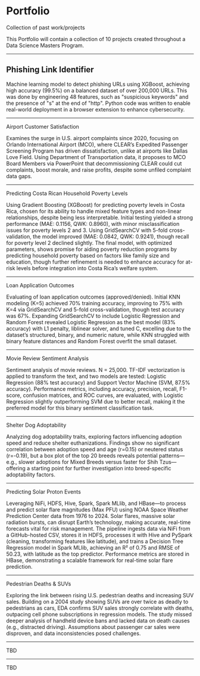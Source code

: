 # Portfolio
Collection of past work/projects

This Portfolio will contain a collection of 10 projects created throughout a Data Science Masters Program.

--------
Phishing Link Identifier
-
Machine learning model to detect phishing URLs using XGBoost, achieving high accuracy (99.5%) on a balanced dataset of over 200,000 URLs. This was done by engineering 48 features, such as "suspicious keywords" and the presence of "s" at the end of "http". Python code was written to enable real-world deployment in a browser extension to enhance cybersecurity.

--------
Airport Customer Satisfaction

Examines the surge in U.S. airport complaints since 2020, focusing on Orlando International Airport (MCO), where CLEAR’s Expedited Passenger Screening Program has driven dissatisfaction, unlike at airports like Dallas Love Field. Using Department of Transportation data, it proposes to MCO Board Members via PowerPoint that decommissioning CLEAR could cut complaints, boost morale, and raise profits, despite some unfiled complaint data gaps.

--------
Predicting Costa Rican Household Poverty Levels

Using Gradient Boosting (XGBoost) for predicting poverty levels in Costa Rica, chosen for its ability to handle mixed feature types and non-linear relationships, despite being less interpretable. Initial testing yielded a strong performance (MAE: 0.1156, QWK: 0.8960), with minor misclassification issues for poverty levels 2 and 3. Using GridSearchCV with 5-fold cross-validation, the model improved (MAE: 0.0842, QWK: 0.9241), though recall for poverty level 2 declined slightly. The final model, with optimized parameters, shows promise for aiding poverty reduction programs by predicting household poverty based on factors like family size and education, though further refinement is needed to enhance accuracy for at-risk levels before integration into Costa Rica’s welfare system.

--------
Loan Application Outcomes

Evaluating of loan application outcomes (approved/denied). Initial KNN modeling (K=5) achieved 70% training accuracy, improving to 75% with K=4 via GridSearchCV and 5-fold cross-validation, though test accuracy was 67%. Expanding GridSearchCV to include Logistic Regression and Random Forest revealed Logistic Regression as the best model (83% accuracy) with L1 penalty, liblinear solver, and tuned C, excelling due to the dataset’s structured, binary, and numeric nature, while KNN struggled with binary feature distances and Random Forest overfit the small dataset.

--------
Movie Review Sentiment Analysis

Sentiment analysis of movie reviews. N = 25,000. TF-IDF vectorization is applied to transform the text, and two models are tested: Logistic Regression (88% test accuracy) and Support Vector Machine (SVM, 87.5% accuracy). Performance metrics, including accuracy, precision, recall, F1-score, confusion matrices, and ROC curves, are evaluated, with Logistic Regression slightly outperforming SVM due to better recall, making it the preferred model for this binary sentiment classification task.

--------
Shelter Dog Adoptability

Analyzing dog adoptability traits, exploring factors influencing adoption speed and reduce shelter euthanizations. Findings show no significant correlation between adoption speed and age (r=0.15) or neutered status (r=-0.19), but a box plot of the top 20 breeds reveals potential patterns—e.g., slower adoptions for Mixed Breeds versus faster for Shih Tzus—offering a starting point for further investigation into breed-specific adoptability factors.

--------
Predicting Solar Proton Events

Leveraging NiFi, HDFS, Hive, Spark, Spark MLlib, and HBase—to process and predict solar flare magnitudes (Max PFU) using NOAA Space Weather Prediction Center data from 1976 to 2024. Solar flares, massive solar radiation bursts, can disrupt Earth’s technology, making accurate, real-time forecasts vital for risk management. The pipeline ingests data via NiFi from a GitHub-hosted CSV, stores it in HDFS, processes it with Hive and PySpark (cleaning, transforming features like latitude), and trains a Decision Tree Regression model in Spark MLlib, achieving an R² of 0.75 and RMSE of 50.23, with latitude as the top predictor. Performance metrics are stored in HBase, demonstrating a scalable framework for real-time solar flare prediction.

--------
Pedestrian Deaths & SUVs

Exploring the link between rising U.S. pedestrian deaths and increasing SUV sales. Building on a 2004 study showing SUVs are over twice as deadly to pedestrians as cars, EDA confirms SUV sales strongly correlate with deaths, outpacing cell phone subscriptions in regression models. The study missed deeper analysis of handheld device bans and lacked data on death causes (e.g., distracted driving). Assumptions about passenger car sales were disproven, and data inconsistencies posed challenges.

--------
TBD

--------
TBD
